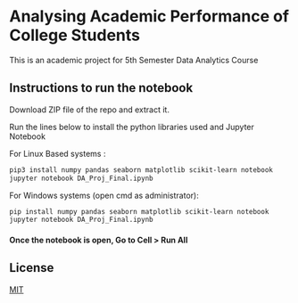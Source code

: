 # Analysing Academic Performance of College Students

This is an academic project for 5th Semester Data Analytics Course

## Instructions to run the notebook

Download ZIP file of the repo and extract it.

Run the lines below to install the python libraries used and Jupyter Notebook

For Linux Based systems : 
```bash
pip3 install numpy pandas seaborn matplotlib scikit-learn notebook
jupyter notebook DA_Proj_Final.ipynb
```
For Windows systems (open cmd as administrator): 
```bash
pip install numpy pandas seaborn matplotlib scikit-learn notebook
jupyter notebook DA_Proj_Final.ipynb
```
#### Once the notebook is open, Go to  Cell > Run All  


## License
[MIT](https://choosealicense.com/licenses/mit/)
